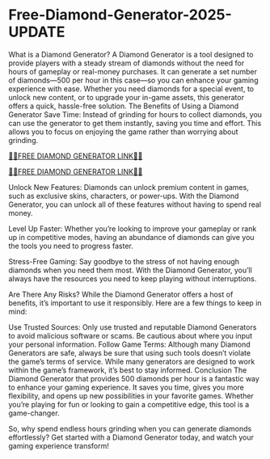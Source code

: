 # Free-Diamond-Generator-2025-UPDATE


What is a Diamond Generator?
A Diamond Generator is a tool designed to provide players with a steady stream of diamonds without the need for hours of gameplay or real-money purchases. It can generate a set number of diamonds—500 per hour in this case—so you can enhance your gaming experience with ease. Whether you need diamonds for a special event, to unlock new content, or to upgrade your in-game assets, this generator offers a quick, hassle-free solution.
The Benefits of Using a Diamond Generator
Save Time: Instead of grinding for hours to collect diamonds, you can use the generator to get them instantly, saving you time and effort. This allows you to focus on enjoying the game rather than worrying about grinding.

[🫰🫰FREE DIAMOND GENERATOR LINK🫰🫰](https://shorturl.at/XNVq7)

[🫰🫰FREE DIAMOND GENERATOR LINK🫰🫰](https://shorturl.at/XNVq7)


Unlock New Features: Diamonds can unlock premium content in games, such as exclusive skins, characters, or power-ups. With the Diamond Generator, you can unlock all of these features without having to spend real money.

Level Up Faster: Whether you’re looking to improve your gameplay or rank up in competitive modes, having an abundance of diamonds can give you the tools you need to progress faster.

Stress-Free Gaming: Say goodbye to the stress of not having enough diamonds when you need them most. With the Diamond Generator, you’ll always have the resources you need to keep playing without interruptions.

Are There Any Risks?
While the Diamond Generator offers a host of benefits, it’s important to use it responsibly. Here are a few things to keep in mind:

Use Trusted Sources: Only use trusted and reputable Diamond Generators to avoid malicious software or scams. Be cautious about where you input your personal information.
Follow Game Terms: Although many Diamond Generators are safe, always be sure that using such tools doesn’t violate the game’s terms of service. While many generators are designed to work within the game’s framework, it’s best to stay informed.
Conclusion
The Diamond Generator that provides 500 diamonds per hour is a fantastic way to enhance your gaming experience. It saves you time, gives you more flexibility, and opens up new possibilities in your favorite games. Whether you’re playing for fun or looking to gain a competitive edge, this tool is a game-changer.

So, why spend endless hours grinding when you can generate diamonds effortlessly? Get started with a Diamond Generator today, and watch your gaming experience transform!
